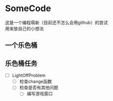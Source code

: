 # SomeCode
  这是一个编程萌新（目前还不怎么会用github）的尝试   
  用来放自己的小想法
## 一个乐色桶
## 乐色桶任务
  - [ ] LightOffProblem
    - [ ] 检查change函数
    - [ ] 检查是否有其他问题
      - [ ] 编写游戏窗口
